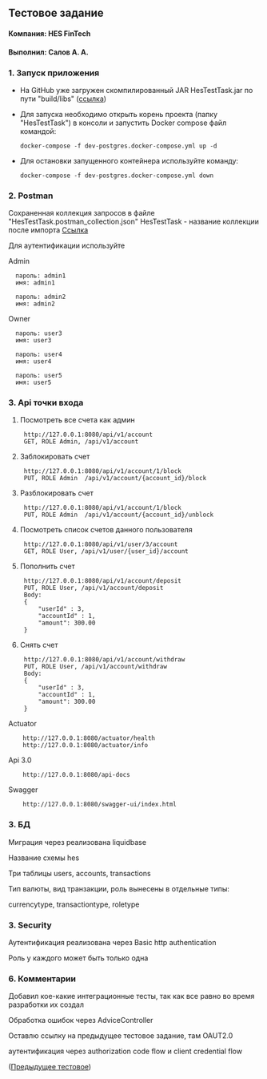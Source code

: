 ## Тестовое задание
#### Компания: HES FinTech
#### Выполнил: Салов А. А.


### 1. Запуск приложения

- На GitHub уже загружен скомпилированный JAR HesTestTask.jar по пути "build/libs" ([ссылка](build/libs))
- Для запуска необходимо открыть корень проекта (папку "HesTestTask") в консоли и запустить
  Docker compose файл командой:

      docker-compose -f dev-postgres.docker-compose.yml up -d
- Для остановки запущенного контейнера используйте команду:

      docker-compose -f dev-postgres.docker-compose.yml down

### 2. Postman
Сохраненная коллекция запросов в файле "HesTestTask.postman_collection.json"
HesTestTask - название коллекции после импорта
[Ссылка](HesTestTask.postman_collection.json)

Для аутентификации используйте

Admin

      пароль: admin1
      имя: admin1

      пароль: admin2
      имя: admin2

Owner

      пароль: user3
      имя: user3   

      пароль: user4
      имя: user4  
 
      пароль: user5
      имя: user5  

### 3. Api точки входа

1. Посмотреть все счета как админ

        http://127.0.0.1:8080/api/v1/account
        GET, ROLE Admin, /api/v1/account
2. Заблокировать счет

        http://127.0.0.1:8080/api/v1/account/1/block
        PUT, ROLE Admin  /api/v1/account/{account_id}/block
3. Разблокировать счет

        http://127.0.0.1:8080/api/v1/account/1/block
        PUT, ROLE Admin  /api/v1/account/{account_id}/unblock
4. Посмотреть список счетов данного пользователя

        http://127.0.0.1:8080/api/v1/user/3/account
        GET, ROLE User, /api/v1/user/{user_id}/account
5. Пополнить счет

        http://127.0.0.1:8080/api/v1/account/deposit
        PUT, ROLE User, /api/v1/account/deposit
        Body:  
        {
            "userId" : 3,
            "accountId" : 1,
            "amount": 300.00
        }
6. Снять счет

        http://127.0.0.1:8080/api/v1/account/withdraw
        PUT, ROLE User, /api/v1/account/withdraw
        Body: 
        {
            "userId" : 3,
            "accountId" : 1,
            "amount": 300.00
        }
Actuator

        http://127.0.0.1:8080/actuator/health
        http://127.0.0.1:8080/actuator/info
Api 3.0

        http://127.0.0.1:8080/api-docs
Swagger

        http://127.0.0.1:8080/swagger-ui/index.html

### 3. БД
   Миграция через реализована liquidbase

   Название схемы hes

   Три таблицы users, accounts, transactions 

   Тип валюты, вид транзакции, роль вынесены в отдельные типы: 
   
   currencytype, transactiontype, roletype

### 3. Security
   Аутентификация реализована через Basic http authentication

   Роль у каждого может быть только одна
   
### 6. Комментарии
   Добавил кое-какие интеграционные тесты, так как все равно во время разработки их создал

   Oбработка ошибок через AdviceController

   Оставлю ссылку на предыдущее тестовое задание, там OAUT2.0 

   аутентификация через authorization code flow и client credential flow

   ([Предыдущее тестовое](https://github.com/AnatolSalau/AGSRTestTaskTest2))
